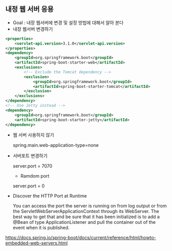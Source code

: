 ## 내정 웹 서버 응용
- Goal : 내장 웹서버에 변경 및 설정 방법에 대해서 알아 본다
- 내장 웹서버 변경하기

```xml
<properties>
	<servlet-api.version>3.1.0</servlet-api.version>
</properties>
<dependency>
	<groupId>org.springframework.boot</groupId>
	<artifactId>spring-boot-starter-web</artifactId>
	<exclusions>
		<!-- Exclude the Tomcat dependency -->
		<exclusion>
			<groupId>org.springframework.boot</groupId>
			<artifactId>spring-boot-starter-tomcat</artifactId>
		</exclusion>
	</exclusions>
</dependency>
<!-- Use Jetty instead -->
<dependency>
	<groupId>org.springframework.boot</groupId>
	<artifactId>spring-boot-starter-jetty</artifactId>
</dependency>

```
- 웹 서버 사용하지 않기

    spring.main.web-application-type=none

- 서버포트 변경하기

    server.port = 7070
    - Ramdom port

    server.port = 0

- Discover the HTTP Port at Runtime

    You can access the port the server is running on from log output or from the ServletWebServerApplicationContext through its WebServer. The best way to get that and be sure that it has been initialized is to add a @Bean of type ApplicationListener<ServletWebServerInitializedEvent> and pull the container out of the event when it is published.

https://docs.spring.io/spring-boot/docs/current/reference/html/howto-embedded-web-servers.html
